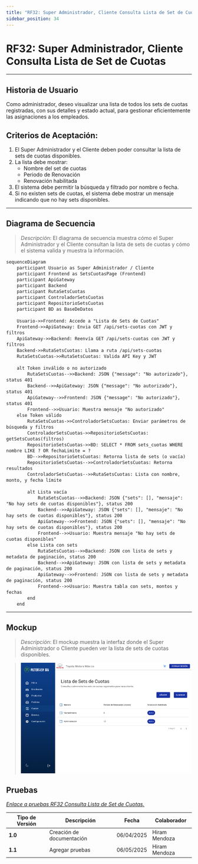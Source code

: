 ```yaml
---
title: "RF32: Super Administrador, Cliente Consulta Lista de Set de Cuotas"
sidebar_position: 34
---
```


# RF32: Super Administrador, Cliente Consulta Lista de Set de Cuotas


---

## Historia de Usuario

Como administrador, deseo visualizar una lista de todos los sets de cuotas registradas, con sus detalles y estado actual, para gestionar eficientemente las asignaciones a los empleados.

## **Criterios de Aceptación:**

1. El Super Administrador y el Cliente deben poder consultar la lista de sets de cuotas disponibles.
2. La lista debe mostrar:
   - Nombre del set de cuotas
   - Periodo de Renovación
   - Renovación habilitada
3. El sistema debe permitir la búsqueda y filtrado por nombre o fecha.
4. Si no existen sets de cuotas, el sistema debe mostrar un mensaje indicando que no hay sets disponibles.

---

## **Diagrama de Secuencia**

> _Descripción_: El diagrama de secuencia muestra cómo el Super Administrador y el Cliente consultan la lista de sets de cuotas y cómo el sistema valida y muestra la información.

```mermaid
sequenceDiagram
    participant Usuario as Super Administrador / Cliente
    participant Frontend as SetsCuotasPage (Frontend)
    participant ApiGateway
    participant Backend
    participant RutaSetsCuotas
    participant ControladorSetsCuotas
    participant RepositorioSetsCuotas
    participant BD as BaseDeDatos

    Usuario->>Frontend: Accede a "Lista de Sets de Cuotas"
    Frontend->>ApiGateway: Envia GET /api/sets-cuotas con JWT y filtros
    ApiGateway->>Backend: Reenvía GET /api/sets-cuotas con JWT y filtros
    Backend->>RutaSetsCuotas: Llama a ruta /api/sets-cuotas
    RutaSetsCuotas->>RutaSetsCuotas: Valida API Key y JWT

    alt Token inválido o no autorizado
        RutaSetsCuotas-->>Backend: JSON {"message": "No autorizado"}, status 401
        Backend-->>ApiGateway: JSON {"message": "No autorizado"}, status 401
        ApiGateway-->>Frontend: JSON {"message": "No autorizado"}, status 401
        Frontend-->>Usuario: Muestra mensaje "No autorizado"
    else Token válido
        RutaSetsCuotas->>ControladorSetsCuotas: Enviar parámetros de búsqueda y filtros
        ControladorSetsCuotas->>RepositorioSetsCuotas: getSetsCuotas(filtros)
        RepositorioSetsCuotas->>BD: SELECT * FROM sets_cuotas WHERE nombre LIKE ? OR fechaLimite = ?
        BD-->>RepositorioSetsCuotas: Retorna lista de sets (o vacía)
        RepositorioSetsCuotas-->>ControladorSetsCuotas: Retorna resultados
        ControladorSetsCuotas-->>RutaSetsCuotas: Lista con nombre, monto, y fecha límite

        alt Lista vacía
            RutaSetsCuotas-->>Backend: JSON {"sets": [], "mensaje": "No hay sets de cuotas disponibles"}, status 200
            Backend-->>ApiGateway: JSON {"sets": [], "mensaje": "No hay sets de cuotas disponibles"}, status 200
            ApiGateway-->>Frontend: JSON {"sets": [], "mensaje": "No hay sets de cuotas disponibles"}, status 200
            Frontend-->>Usuario: Muestra mensaje "No hay sets de cuotas disponibles"
        else Lista con sets
            RutaSetsCuotas-->>Backend: JSON con lista de sets y metadata de paginación, status 200
            Backend-->>ApiGateway: JSON con lista de sets y metadata de paginación, status 200
            ApiGateway-->>Frontend: JSON con lista de sets y metadata de paginación, status 200
            Frontend-->>Usuario: Muestra tabla con sets, montos y fechas
        end
    end
```
---

## **Mockup**

> _Descripción_: El mockup muestra la interfaz donde el Super Administrador o Cliente pueden ver la lista de sets de cuotas disponibles.

> ![Interfaz de consultar set de cuotas](imagenes/RF32.png)

## **Pruebas**

_<u>[Enlace a pruebas RF32 Consulta Lista de Set de Cuotas.](https://docs.google.com/spreadsheets/d/1NLGwGrGA5PVOEzLaqxa8Ts1D_Ng3QzzqNKWJYUzxD-M/edit?pli=1&gid=261101749#gid=261101749)</u>_

| **Tipo de Versión** | **Descripción**                  | **Fecha**  | **Colaborador** |
| ------------------- | -------------------------------- | ---------- | --------------- |
| **1.0**             | Creación de documentación        | 06/04/2025 | Hiram Mendoza  |
| **1.1**             | Agregar pruebas | 06/05/2025 | Hiram Mendoza   |

